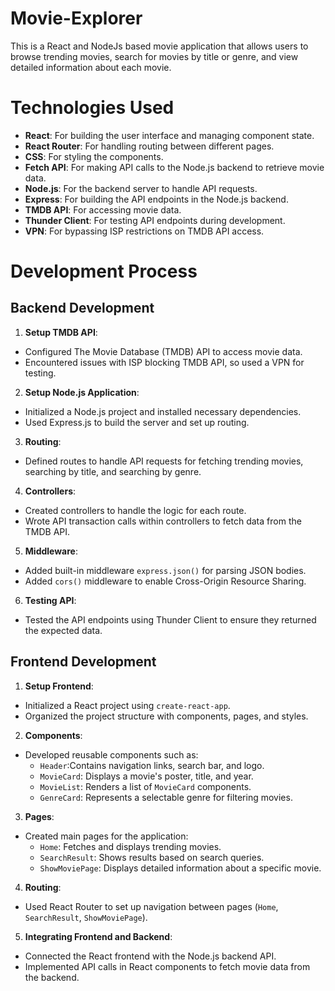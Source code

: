 # Movie-Explorer

This is a React and NodeJs based movie application that allows users to browse trending movies, search for movies by title or genre, and view detailed information about each movie.

# Technologies Used

- **React**: For building the user interface and managing component state.	
- **React Router**: For handling routing between different pages.
- **CSS**: For styling the components.
- **Fetch API**: For making API calls to the Node.js backend to retrieve movie data.
- **Node.js**: For the backend server to handle API requests.
- **Express**: For building the API endpoints in the Node.js backend.
- **TMDB API**: For accessing movie data.
- **Thunder Client**: For testing API endpoints during development.
- **VPN**: For bypassing ISP restrictions on TMDB API access.

# Development Process

## Backend Development

1. **Setup TMDB API**:

- Configured The Movie Database (TMDB) API to access movie data.
- Encountered issues with ISP blocking TMDB API, so used a VPN for testing.

2. **Setup Node.js Application**:

- Initialized a Node.js project and installed necessary dependencies.
- Used Express.js to build the server and set up routing.

3. **Routing**:

- Defined routes to handle API requests for fetching trending movies, searching by title, and searching by genre.

4. **Controllers**:

- Created controllers to handle the logic for each route.
- Wrote API transaction calls within controllers to fetch data from the TMDB API.

5. **Middleware**:

- Added built-in middleware `express.json()` for parsing JSON bodies.
- Added `cors()` middleware to enable Cross-Origin Resource Sharing.

6. **Testing API**:

- Tested the API endpoints using Thunder Client to ensure they returned the expected data.

## Frontend Development

1. **Setup Frontend**:

- Initialized a React project using `create-react-app`.
- Organized the project structure with components, pages, and styles.

2. **Components**:

- Developed reusable components such as:
  - `Header`:Contains navigation links, search bar, and logo.
  - `MovieCard`: Displays a movie's poster, title, and year.
  - `MovieList`: Renders a list of `MovieCard` components.
  - `GenreCard`: Represents a selectable genre for filtering movies.

3. **Pages**:

- Created main pages for the application:
  - `Home`: Fetches and displays trending movies.
  - `SearchResult`: Shows results based on search queries.
  - `ShowMoviePage`: Displays detailed information about a specific movie.

4. **Routing**:

- Used React Router to set up navigation between pages (`Home`, `SearchResult`, `ShowMoviePage`).

5. **Integrating Frontend and Backend**:

- Connected the React frontend with the Node.js backend API.
- Implemented API calls in React components to fetch movie data from the backend.
